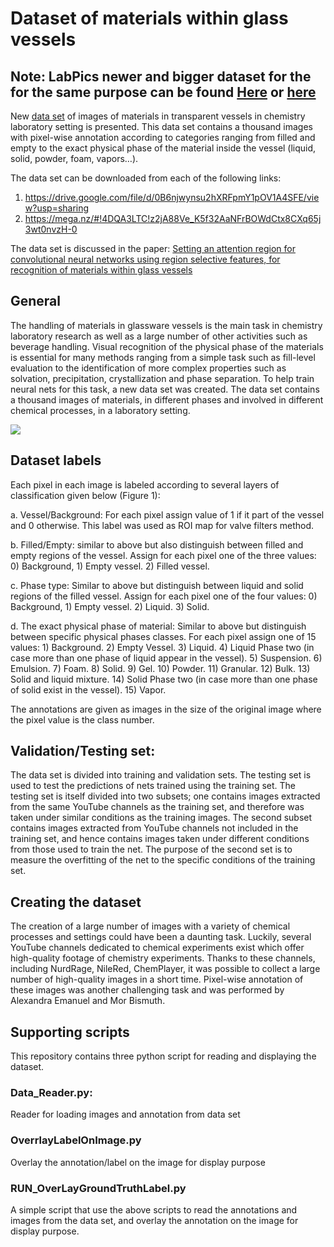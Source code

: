 # Dataset of materials within glass vessels

## Note: LabPics  newer and bigger dataset for the  for the same purpose can be found [Here](https://drive.google.com/file/d/1TZao7JDzxcJr_hMqYHLRcV2N0UHoH2c1/view?usp=sharing) or [here](https://drive.google.com/file/d/1gfaM_6eZjtg7dkFShGl1gIfsXzj1KjIX/view?usp=sharing)
New [data set](https://drive.google.com/file/d/0B6njwynsu2hXRFpmY1pOV1A4SFE/view?usp=sharing) of images of materials in transparent vessels in chemistry laboratory setting is presented. This data set contains a thousand images with pixel-wise annotation according to categories ranging from filled and empty to the exact physical phase of the material inside the vessel (liquid, solid, powder, foam, vapors…). 

The data set can be downloaded from each of the following links:
1) https://drive.google.com/file/d/0B6njwynsu2hXRFpmY1pOV1A4SFE/view?usp=sharing
2) https://mega.nz/#!4DQA3LTC!z2jA88Ve_K5f32AaNFrBOWdCtx8CXq65j3wt0nvzH-0

The data set is discussed in the paper: [Setting an attention region for convolutional neural networks using region selective features, for recognition of materials within glass vessels](https://arxiv.org/abs/1708.08711)

## General 
The handling of materials in glassware vessels is the main task in chemistry laboratory research as well as a large number of other activities such as beverage handling. Visual recognition of the physical phase of the materials is essential for many methods ranging from a simple task such as fill-level evaluation to the identification of more complex properties such as solvation, precipitation, crystallization and phase separation. To help train neural nets for this task, a new data set was created. The data set contains a thousand images of materials, in different phases and involved in different chemical processes, in a laboratory setting.

![](/Figure1.jpg)
## Dataset labels
Each pixel in each image is labeled according to several layers of classification given below (Figure 1): 

a. Vessel/Background: For each pixel assign value of 1 if it part of the vessel and 0 otherwise. This label was used as ROI map for valve filters method. 

b. Filled/Empty: similar to above but also distinguish between filled and empty regions of the vessel. Assign for each pixel one of the three values: 0) Background, 1) Empty vessel. 2) Filled vessel. 

c. Phase type: Similar to above but distinguish between liquid and solid regions of the filled vessel. Assign for each pixel one of the four values: 0) Background, 1) Empty vessel. 2) Liquid. 3) Solid.

d. The exact physical phase of material: Similar to above but distinguish between specific physical phases classes. For each pixel assign one of 15 values: 1) Background. 2) Empty Vessel. 3) Liquid. 4) Liquid Phase two (in case more than one phase of liquid appear in the vessel). 5) Suspension. 6) Emulsion. 7) Foam. 8) Solid. 9) Gel. 10) Powder. 11) Granular. 12) Bulk. 13) Solid and liquid mixture. 14) Solid Phase two (in case more than one phase of solid exist in the vessel). 15) Vapor.

The annotations are given as images in the size of the original image where the pixel value is the class number. 


## Validation/Testing set:
The data set is divided into training and validation sets. The testing set is used to test the predictions of nets trained using the training set. The testing set is itself divided into two subsets; one contains images extracted from the same YouTube channels as the training set, and therefore was taken under similar conditions as the training images. The second subset contains images extracted from YouTube channels not included in the training set, and hence contains images taken under different conditions from those used to train the net. The purpose of the second set is to measure the overfitting of the net to the specific conditions of the training set.

## Creating the dataset
The creation of a large number of images with a variety of chemical processes and settings could have been a daunting task. Luckily, several YouTube channels dedicated to chemical experiments exist which offer high-quality footage of chemistry experiments. Thanks to these channels, including NurdRage, NileRed, ChemPlayer, it was possible to collect a large number of high-quality images in a short time. Pixel-wise annotation of these images was another challenging task and was performed by Alexandra Emanuel and Mor Bismuth. 

## Supporting scripts
This repository contains three python script for reading and displaying the dataset.
### Data_Reader.py:
Reader for loading images and annotation from data set
### OverrlayLabelOnImage.py
Overlay the annotation/label on the image for display purpose
### RUN_OverLayGroundTruthLabel.py
A simple script that use the above scripts to read the annotations and images from the data set, and overlay the annotation on the image for display purpose.


